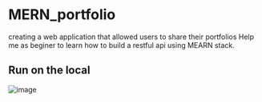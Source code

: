 # MERN_portfolio
creating a web application that allowed users to share their portfolios
Help me as beginer to learn how to build a restful api using MEARN stack.

## Run on the local
![image](https://github.com/panda022/MERN_portfolio/assets/105373708/6d411781-d0db-44b2-8083-2ff2d2093098)

